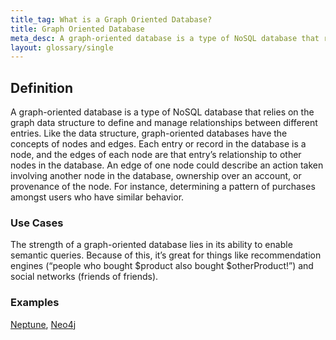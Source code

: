 ```yaml
---
title_tag: What is a Graph Oriented Database?
title: Graph Oriented Database
meta_desc: A graph-oriented database is a type of NoSQL database that relies on the graph data structure to define and manage relationships between different entries.
layout: glossary/single
---
```


## Definition

A graph-oriented database is a type of NoSQL database that relies on the graph data structure to define and manage relationships between different entries. Like the data structure, graph-oriented databases have the concepts of nodes and edges. Each entry or record in the database is a node, and the edges of each node are that entry’s relationship to other nodes in the database. An edge of one node could describe an action taken involving another node in the database, ownership over an account, or provenance of the node. For instance, determining a pattern of purchases amongst users who have similar behavior.

### Use Cases

The strength of a graph-oriented database lies in its ability to enable semantic queries. Because of this, it’s great for things like recommendation engines (“people who bought $product also bought $otherProduct!”) and social networks (friends of friends).

### Examples

[Neptune](https://aws.amazon.com/neptune/), [Neo4j](https://neo4j.com/)
